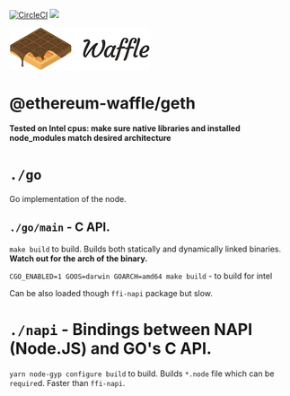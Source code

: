 [![CircleCI](https://circleci.com/gh/EthWorks/Waffle.svg?style=svg)](https://circleci.com/gh/EthWorks/Waffle)
[![](https://img.shields.io/npm/v/@ethereum-waffle/provider.svg)](https://www.npmjs.com/package/@ethereum-waffle/provider)

![Ethereum Waffle](https://raw.githubusercontent.com/EthWorks/Waffle/master/docs/source/logo.png)

# @ethereum-waffle/geth

**Tested on Intel cpus: make sure native libraries and installed node_modules match desired architecture**

# `./go`
Go implementation of the node.

## `./go/main` - C API.

`make build` to build. Builds both statically and dynamically linked binaries. **Watch out for the arch of the binary.**

`CGO_ENABLED=1 GOOS=darwin GOARCH=amd64 make build` - to build for intel

Can be also loaded though `ffi-napi` package but slow.

# `./napi` - Bindings between NAPI (Node.JS) and GO's C API.

`yarn node-gyp configure build` to build.
Builds `*.node` file which can be `require`d.
Faster than `ffi-napi`.